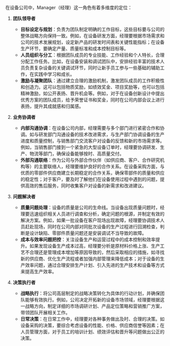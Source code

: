 在设备公司中，Manager（经理）这一角色有着多维度的定位：

1. **团队领导者**
    - **目标设定与规划**：负责为团队制定明确的工作目标，这些目标要与公司的整体战略方向保持一致。例如，在设备研发方面，经理要根据市场需求和公司的技术发展规划，设定新产品的研发时间表和关键性能指标；在设备生产环节，要确定产量、质量标准和成本控制目标等。
    - **人员组织与分工**：根据团队成员的专业技能、工作经验和个人特长，合理分配工作任务。比如，在设备安装和调试团队中，安排经验丰富的技术人员负责复杂设备的关键调试环节，同时让新手员工参与一些基础的辅助工作，在实践中学习和成长。
    - **激励与凝聚团队**：通过建立合理的激励机制，激发团队成员的工作积极性和创造力。这可以包括物质奖励，如绩效奖金、项目奖励等，也可以包括精神激励，如公开表扬、晋升机会等。例如，对于在设备创新设计中提出优秀方案的团队成员，给予荣誉证书和奖金，同时在公司内部会议上进行表扬，提升其成就感和归属感。

2. **业务协调者**
    - **内部沟通协调**：在设备公司内部，经理需要与多个部门进行紧密合作和协调。如与研发部门沟通设备的技术改进需求，与生产部门协调设备的生产进度和质量控制，与销售部门交流客户对设备的反馈和新的市场需求等。例如，当销售部门接到一个紧急的大型设备订单时，经理要协调研发、生产、物流等部门，确保设备能够按时、高质量交付。
    - **外部沟通联络**：作为公司与外部合作伙伴（如供应商、客户、合作研究机构等）的主要联络人，经理要维护良好的合作关系。在设备采购方面，与优质的零部件供应商建立长期稳定的合作关系，确保零部件的质量和供应的稳定性；对于客户，要及时了解他们在设备使用过程中遇到的问题，提供高效的售后服务，同时收集客户对设备的新需求和改进建议。

3. **问题解决者**
    - **质量问题处理**：设备的质量是公司的生命线。当设备出现质量问题时，经理要迅速组织相关人员进行调查和分析，确定问题的根源，并制定有效的解决方案。例如，如果一批设备在客户现场出现故障，经理要协调技术人员赶赴现场，同时在公司内部对同批次设备的生产过程进行回溯检查，判断是设计缺陷、零部件质量问题还是安装调试不当导致的故障。
    - **成本与效率问题把控**：关注设备生产和运营过程中的成本控制和效率提升。如果发现设备生产成本过高，经理要分析是原材料价格上涨、生产工艺不合理还是管理成本增加等原因导致的，然后采取相应的措施，如寻找新的供应商、优化生产流程或者加强内部管理来降低成本；对于设备的生产效率问题，通过合理安排生产计划、引入先进的生产技术和设备等方式来提高生产效率。

4. **决策执行者**
    - **战略执行**：将公司高层制定的战略决策转化为具体的行动计划，并确保团队能够有效执行。例如，公司决定开拓新的设备市场领域，经理要根据这一战略方向，制定详细的市场调研计划、产品定位策略和营销推广方案，带领团队开展相关工作。
    - **日常决策**：在日常工作中，经理要对各种事务做出及时、合理的决策。如设备采购的决策，要综合考虑设备的性能、价格、供应商信誉等因素；在人员管理方面，对于员工的培训计划、绩效评估和晋升等问题做出公正的决策。

    